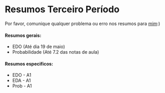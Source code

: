 # Resumos Terceiro Período
  Por favor, comunique qualquer problema ou erro nos resumos para [mim](https://github.com/wellington36):)

#### Resumos gerais:

- EDO 			    (Até dia 19 de maio)
- Probabilidade (Até 7.2 das notas de aula)

#### Resumos especificos:

- EDO - A1
- EDA - A1
- Prob - A1
